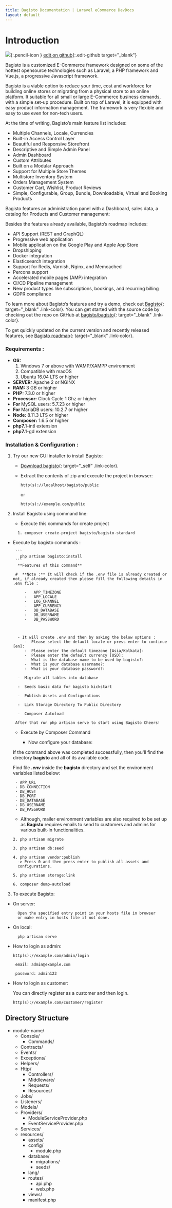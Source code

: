 ```yaml
---
title: Bagisto Documentation | Laravel eCommerce DevDocs
layout: default
---
```


# Introduction <a id="bagisto"></a>

![](assets/images/icons/Icon-Pencil-Large.svg){:.pencil-icon }
[edit on github](https://github.com/bagisto/bagisto-docs/blob/master/index.md){:.edit-github target="\_blank"}

Bagisto is a customized E-Commerce framework designed on some of the hottest opensource technologies such as Laravel, a PHP framework and Vue.js, a progressive Javascript framework.

Bagisto is a viable option to reduce your time, cost and workforce for building online stores or migrating from a physical store to an online platform. It suitable for all small or large E-Commerce business demands, with a simple set-up procedure. Built on top of Laravel, it is equipped with easy product information management. The framework is very flexible and easy to use even for non-tech users.

At the time of writing, Bagisto’s main feature list includes:

- Multiple Channels, Locale, Currencies
- Built-in Access Control Layer
- Beautiful and Responsive Storefront
- Descriptive and Simple Admin Panel
- Admin Dashboard
- Custom Attributes
- Built on a Modular Approach
- Support for Multiple Store Themes
- Multistore Inventory System
- Orders Management System
- Customer Cart, Wishlist, Product Reviews
- Simple, Configurable, Group, Bundle, Downloadable, Virtual and Booking Products

Bagisto features an administration panel with a Dashboard, sales data, a catalog for Products and Customer management:

Besides the features already available, Bagisto’s roadmap includes:

- API Support (REST and GraphQL)
- Progressive web application
- Mobile application on the Google Play and Apple App Store
- Dropshipping
- Docker integration
- Elasticsearch integration
- Support for Redis, Varnish, Nginx, and Memcached
- Percona support
- Accelerated mobile pages (AMP) integration
- CI/CD Pipeline management
- New product types like subscriptions, bookings, and recurring billing
- GDPR compliance

To learn more about Bagisto’s features and try a demo, check out [Bagisto](https://bagisto.com){: target="\_blank" .link-color}. You can get started with the source code by checking out the repo on GitHub at [bagisto/bagisto](https://github.com/bagisto/bagisto){: target="\_blank" .link-color}.

To get quickly updated on the current version and recently released features, see [Bagisto roadmap](https://bagisto.com/roadmap/){: target="\_blank" .link-color}.


### Requirements <a id="requirements" class="link"></a>:

- <b>OS:</b>
  1. Windows 7 or above with WAMP/XAMPP environment
  2. Compatible with macOS
  3. Ubuntu 16.04 LTS or higher
- <b>SERVER:</b> Apache 2 or NGINX
- <b>RAM:</b> 3 GB or higher
- <b>PHP:</b> 7.3.0 or higher
- <b>Processor:</b> Clock Cycle 1 Ghz or higher
- <b>For </b>MySQL users: 5.7.23 or higher
- <b>For </b>MariaDB users: 10.2.7 or higher
- <b>Node:</b> 8.11.3 LTS or higher
- <b>Composer:</b> 1.6.5 or higher
- <b>php7.</b>1-intl extension
- <b>php7.</b>1-gd extension

### Installation & Configuration <a id="installation" class="link"></a>:

1. Try our new GUI installer to install Bagisto:

    - [Download bagisto](https://bagisto.com/en/download/){: target="\_self" .link-color}.

    - Extract the contents of zip and execute the project in browser:

      `http(s)://localhost/bagisto/public`

        or

      `http(s)://example.com/public`

2. Install Bagisto using command line:

    -  Execute this commands for create project 

    ```
      1. composer create-project bagisto/bagisto-standard
    ```


 - Execute by bagisto commands :

        ```
          php artisan bagisto:install
        ```
         **Features of this command**

        #  **Note :** It will check if the .env file is already created or not, if already created then please fill the following details in .env file :

            -   APP_TIMEZONE
            -   APP_LOCALE
            -   LOG_CHANNEL
            -   APP_CURRENCY
            -   DB_DATABASE
            -   DB_USERNAME
            -   DB_PASSWORD

            

         - It will create .env and then by asking the below options :
            -  Please select the default locale or press enter to continue [en]: 
            -  Please enter the default timezone [Asia/Kolkata]:
            -  Please enter the default currency [USD]: 
            -  What is the database name to be used by bagisto?: 
            -  What is your database username?:
            -  What is your database password?:

         -  Migrate all tables into database

         -  Seeds basic data for bagisto kickstart

         -  Publish Assets and Configurations
        
         -  Link Storage Directory To Public Directory
        
         -  Composer Autoload

        After that run php artisan serve to start using Bagisto Cheers!

  

     -  Execute by Composer Command

        - Now configure your database:

      If the command above was completed successfully, then you'll find the directory **bagisto** and all of its available code.

      Find file **_.env_** inside the  **bagisto** directory and set the environment variables listed below:

        - APP_URL
        - DB_CONNECTION
        - DB_HOST
        - DB_PORT
        - DB_DATABASE
        - DB_USERNAME
        - DB_PASSWORD

    - Although, mailer environment variables are also required to be set up as **Bagisto** requires emails to send to customers and admins for various built-in functionalities.

    ```
    2. php artisan migrate
    ```

    ```
    3. php artisan db:seed
    ```

    ```
    4. php artisan vendor:publish
      -> Press 0 and then press enter to publish all assets and
      configurations.
    ```

    ```
    5. php artisan storage:link
    ```

    ```
    6. composer dump-autoload
    ```

3. To execute Bagisto:

  - On server:

    ```
      Open the specified entry point in your hosts file in browser
      or make entry in hosts file if not done.
    ```

  - On local:

    ```
      php artisan serve
    ```

  - How to login as admin:

      `http(s)://example.com/admin/login`

         email: admin@example.com

         password: admin123

  - How to login as customer:

      You can directly register as a customer and then login.

      `http(s)://example.com/customer/register`

## Directory Structure <a id="directory_structure"></a>

- module-name/
  - Console/
    - Commands/
  - Contracts/
  - Events/
  - Exceptions/
  - Helpers/
  - Http/
    - Controllers/
    - Middleware/
    - Requests/
    - Resources/
  - Jobs/
  - Listeners/
  - Models/
  - Providers/
    - ModuleServiceProvider.php
    - EventServiceProvider.php
  - Services/
  - resources/
    - assets/
    - config/
      - module.php
    - database/
      - migrations/
      - seeds/
    - lang/
    - routes/
      - api.php
      - web.php
    - views/
    - manifest.php
